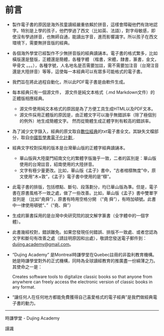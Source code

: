# 前言

- 製作電子書的原因是海外孩童讀經嚴重依賴於拼音，這樣會障礙他們有效地認字。特別是上學的孩子，他們學過了西文（比如英、法語），對字母敏感，即使沒有學過拼音，也無師自通，能讀出字音，進而影響識字。所以孩子在西文環境下，需要無拼音版的經典。
- 各個海外學堂已經製作不少無拼音版的經典讀誦本。電子書的格式繁多，比如橫版還是豎版，正體還是簡體，各種字體 （楷書，宋體，隸書，篆書，金文，甲骨文 。。。），各種字號，人名地名是否需要加註，需不需要加注音（台灣注音還是大陸拼音）等等，這使每一本經典可以有眾多可能格式的電子書。

- 我們旨在將此過程自動化，所以此PDF電子書是由軟件生成。

- 每本經典只有一個源文件， 源文件是純文本格式（.md Markdown文件）的正體版相應經典。
	- 源文件使用純文本格式的原因是為了方便工具生成HTML以及PDF文本。
	- 源文件採用正體版的原因是，由正體文字可以幾乎無錯誤率（除了極個別的例外）地生成簡體文字。 然而從簡體生成正體字則有較高的錯誤率。
	
- 為了減少文字錄入，經典的原文取自[數位經典][1]的txt電子書全文。其缺失文檔部分，取自[中國哲學書電子化計劃
][2].

[1]: http://www.chineseclassic.com/sites/default/files/field/image/munzu.zip

[2]:http://ctext.org/mengzi/zh

- 經典文字校對採用的版本是台灣華山版的正體字經典讀誦本。
	- 華山版與大陸廈門紹南文化的繁體字版幾乎一致，二者的區別是：華山版使用的台灣註音，紹南使用的大陸拼音。
	- 文字有極少量更改。比如，華山版《孟子》書中，“古者棺槨無度”中，原文使用“木+敦”，《孟子》電子書中使用的是“槨”。
- 此電子書的排版，包括標點、斷句、段落劃分，均已華山版為準。但是，電子書在原書風格不一致之處，做了一些改善。比如，華山版《孟子》書中雙單字並列是 （比如“堯舜”），原書有時用空格分開 （“堯 舜”），有時加頓號。此書中一律使用頓號“、”（“堯、舜”）
- 生成的篆書採用的是台灣中央研究院的說文解字篆書（全字體中的一個字體）。
- 此書幾經校對，錯誤難免。如果您發現任何錯誤、排版不一致處、或者您認為文字和斷句有改善之處（請註明原因和出處），敬請您發送電子郵件到：dujing.academy@gmail.com。
- “Dujing Academy” 是Montreal時謙學堂在Quebec註冊的非盈利教育機構。她是時謙學堂對外的正式機構，同時為全球讀經教育的推廣盡一份綿薄之力。其使命之一是：
	
	Creates software tools to digitalize classic books so that anyone from anywhere can freely access the electronic version of classic books in any format.
	
- “讓任何人在任何地方都能免費獲得自己喜愛格式的電子經典”是我們做經典電子書的動力。


---

時謙學堂 - Dujing Academy


謹識







